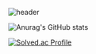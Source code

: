 ![header](https://capsule-render.vercel.app/api?type=rounded&color=random&height=300&section=header&text=SUSOT&20GAME&20PROGRAMER%20render&fontSize=90)


![Anurag's GitHub stats](https://github-readme-stats.vercel.app/api?username=SUSOT&show_icons=true&theme=radical)

[![Solved.ac Profile](http://mazassumnida.wtf/api/generate_badge?boj=SUSOT)](https://solved.ac/SUSOT)<br/>
